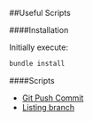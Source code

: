 ##Useful Scripts

####Installation

Initially execute:

```bash
bundle install
```

####Scripts

- [Git Push Commit](https://github.com/adrianotadao/useful-scripts/tree/master/git_push_commit)
- [Listing branch](https://github.com/adrianotadao/useful-scripts/tree/master/listing_branch)